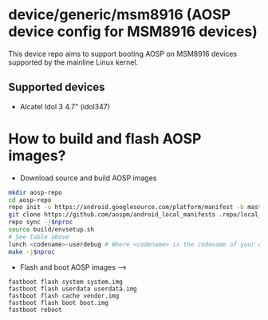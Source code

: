 # device/generic/msm8916 (AOSP device config for MSM8916 devices)

This device repo aims to support booting AOSP on MSM8916 devices supported by the mainline Linux kernel.

## Supported devices

* Alcatel Idol 3 4.7" (idol347)

# How to build and flash AOSP images?

* Download source and build AOSP images

```bash
mkdir aosp-repo
cd aosp-repo
repo init -u https://android.googlesource.com/platform/manifest -b master
git clone https://github.com/aospm/android_local_manifests .repo/local_manifests -b main
repo sync -j$nproc
source build/envsetup.sh
# See table above
lunch <codename>-userdebug # Where <codename> is the codename of your device
make -j$nproc
```

* Flash and boot AOSP images -->

```
fastboot flash system system.img
fastboot flash userdata userdata.img
fastboot flash cache vendor.img
fastboot flash boot boot.img
fastboot reboot
```

